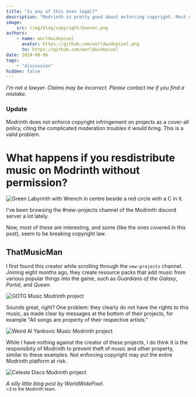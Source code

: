 ```yaml
---
title: "Is any of this even legal?"
description: "Modrinth is pretty good about enforcing copyright. Most of the time."
image:
    src: /img/blog/copyright/banner.png
authors:
    - name: worldwidepixel
      avatar: https://github.com/worldwidepixel.png
      to: https://github.com/worldwidepixel
date: 2024-08-06
tags:
    - "discussion"
hidden: false
---
```


_I'm not a lawyer. Claims may be incorrect. Please contact me if you find a mistake._

### Update

Modrinth does not enforce copyright infringement on projects as a cover-all policy, citing the complicated moderation troubles it would bring. This is a valid problem.

# What happens if you resdistribute music on Modrinth without permission?

![Green Labyrinth with Wrench in centre beside a red circle with a C in it.](/img/blog/copyright/banner.png)

I've been browsing the #new-projects channel of the Modrinth discord server a lot lately.

Now, most of these are interesting, and some (like the ones covered in this post), seem to be breaking copyright law.

## ThatMusicMan

I first found this creator while scrolling through the `new-projects` channel.
Joining eight months ago, they create resource packs that add music from various popular things into the game, such as _Guardians of the Galaxy_, _Portal_, and _Queen_.

![GOTG Music Modrinth project](/img/blog/copyright/gotg.png)

Sounds great, right?
One problem: they clearly do not have the rights to this music, as made clear by messages at the bottom of their projects, for example "All songs are property of their respective artists."

![Weird Al Yankovic Music Modrinth project](/img/blog/copyright/weirdal.png)

While I have nothing against the creator of these projects, I do think it is the responsibity of Modrinth to prevent theft of music and other property, similar to these examples. Not enforcing copyright may put the entire Modrinth platform at risk.

![Celeste Discs Modrinth project](/img/blog/copyright/celeste.png)

_A silly little blog post by WorldWidePixel._
<br>
<sup> &lt;3 to the Modrinth team.</sup>
